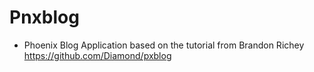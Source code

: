 # Pnxblog

*  Phoenix Blog Application based on the tutorial from Brandon Richey https://github.com/Diamond/pxblog


